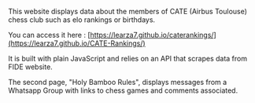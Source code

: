 This website displays data about the members of CATE (Airbus Toulouse) chess club such as elo rankings or birthdays.

You can access it here : [https://learza7.github.io/caterankings/](https://learza7.github.io/CATE-Rankings/)


It is built with plain JavaScript and relies on an API that scrapes data from FIDE website.

The second page, "Holy Bamboo Rules", displays messages from a Whatsapp Group with links to chess games and comments associated. 

